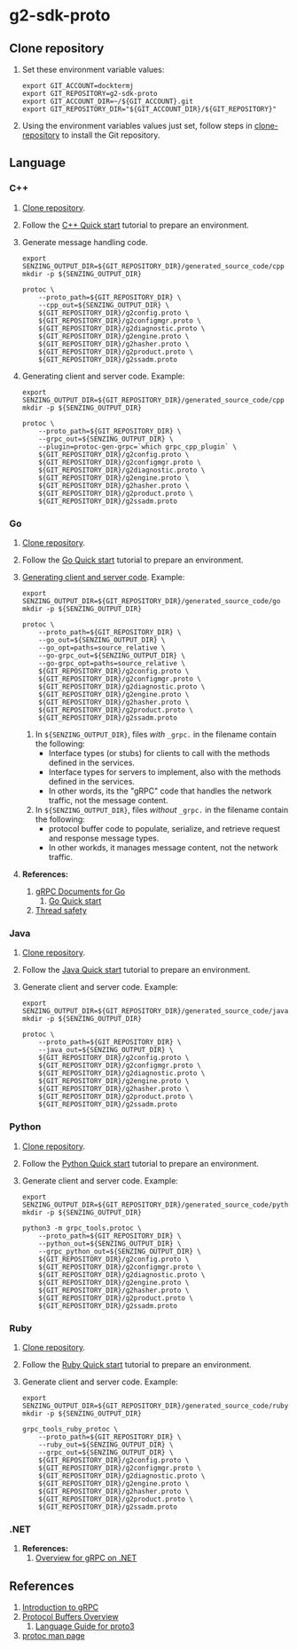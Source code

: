 # g2-sdk-proto

## Clone repository

1. Set these environment variable values:

    ```console
    export GIT_ACCOUNT=docktermj
    export GIT_REPOSITORY=g2-sdk-proto
    export GIT_ACCOUNT_DIR=~/${GIT_ACCOUNT}.git
    export GIT_REPOSITORY_DIR="${GIT_ACCOUNT_DIR}/${GIT_REPOSITORY}"
    ```

1. Using the environment variables values just set, follow steps in [clone-repository](https://github.com/Senzing/knowledge-base/blob/main/HOWTO/clone-repository.md) to install the Git repository.

## Language

### C++

1. [Clone repository](#clone-repository).
1. Follow the
   [C++ Quick start](https://grpc.io/docs/languages/cpp/quickstart/)
   tutorial to prepare an environment.
1. Generate message handling code.

    ```console
    export SENZING_OUTPUT_DIR=${GIT_REPOSITORY_DIR}/generated_source_code/cpp
    mkdir -p ${SENZING_OUTPUT_DIR}

    protoc \
        --proto_path=${GIT_REPOSITORY_DIR} \
        --cpp_out=${SENZING_OUTPUT_DIR} \
        ${GIT_REPOSITORY_DIR}/g2config.proto \
        ${GIT_REPOSITORY_DIR}/g2configmgr.proto \
        ${GIT_REPOSITORY_DIR}/g2diagnostic.proto \
        ${GIT_REPOSITORY_DIR}/g2engine.proto \
        ${GIT_REPOSITORY_DIR}/g2hasher.proto \
        ${GIT_REPOSITORY_DIR}/g2product.proto \
        ${GIT_REPOSITORY_DIR}/g2ssadm.proto

    ```

1. Generating client and server code.
   Example:

    ```console
    export SENZING_OUTPUT_DIR=${GIT_REPOSITORY_DIR}/generated_source_code/cpp
    mkdir -p ${SENZING_OUTPUT_DIR}

    protoc \
        --proto_path=${GIT_REPOSITORY_DIR} \
        --grpc_out=${SENZING_OUTPUT_DIR} \
        --plugin=protoc-gen-grpc=`which grpc_cpp_plugin` \
        ${GIT_REPOSITORY_DIR}/g2config.proto \
        ${GIT_REPOSITORY_DIR}/g2configmgr.proto \
        ${GIT_REPOSITORY_DIR}/g2diagnostic.proto \
        ${GIT_REPOSITORY_DIR}/g2engine.proto \
        ${GIT_REPOSITORY_DIR}/g2hasher.proto \
        ${GIT_REPOSITORY_DIR}/g2product.proto \
        ${GIT_REPOSITORY_DIR}/g2ssadm.proto

    ```

### Go

1. [Clone repository](#clone-repository).
1. Follow the
   [Go Quick start](https://grpc.io/docs/languages/go/quickstart/)
   tutorial to prepare an environment.
1. [Generating client and server code](https://grpc.io/docs/languages/go/basics/#generating-client-and-server-code).
   Example:

    ```console
    export SENZING_OUTPUT_DIR=${GIT_REPOSITORY_DIR}/generated_source_code/go
    mkdir -p ${SENZING_OUTPUT_DIR}

    protoc \
        --proto_path=${GIT_REPOSITORY_DIR} \
        --go_out=${SENZING_OUTPUT_DIR} \
        --go_opt=paths=source_relative \
        --go-grpc_out=${SENZING_OUTPUT_DIR} \
        --go-grpc_opt=paths=source_relative \
        ${GIT_REPOSITORY_DIR}/g2config.proto \
        ${GIT_REPOSITORY_DIR}/g2configmgr.proto \
        ${GIT_REPOSITORY_DIR}/g2diagnostic.proto \
        ${GIT_REPOSITORY_DIR}/g2engine.proto \
        ${GIT_REPOSITORY_DIR}/g2hasher.proto \
        ${GIT_REPOSITORY_DIR}/g2product.proto \
        ${GIT_REPOSITORY_DIR}/g2ssadm.proto

    ```

    1. In `${SENZING_OUTPUT_DIR}`, files *with* `_grpc.` in the filename contain the following:
        - Interface types (or stubs) for clients to call with the methods defined in the services.
        - Interface types for servers to implement, also with the methods defined in the services.
        - In other words, its the "gRPC" code that handles the network traffic, not the message content.
    1. In `${SENZING_OUTPUT_DIR}`, files *without* `_grpc.` in the filename contain the following:
        - protocol buffer code to populate, serialize, and retrieve request and response message types.
        - In other workds, it manages message content, not the network traffic.
1. **References:**
    1. [gRPC Documents for Go](https://grpc.io/docs/languages/go/)
        1. [Go Quick start](https://grpc.io/docs/languages/go/quickstart/)
    1. [Thread safety](https://grpc.io/docs/languages/go/generated-code/)

### Java

1. [Clone repository](#clone-repository).
1. Follow the
   [Java Quick start](https://grpc.io/docs/languages/java/quickstart/)
   tutorial to prepare an environment.
1. Generate client and server code.
   Example:

    ```console
    export SENZING_OUTPUT_DIR=${GIT_REPOSITORY_DIR}/generated_source_code/java
    mkdir -p ${SENZING_OUTPUT_DIR}

    protoc \
        --proto_path=${GIT_REPOSITORY_DIR} \
        --java_out=${SENZING_OUTPUT_DIR} \
        ${GIT_REPOSITORY_DIR}/g2config.proto \
        ${GIT_REPOSITORY_DIR}/g2configmgr.proto \
        ${GIT_REPOSITORY_DIR}/g2diagnostic.proto \
        ${GIT_REPOSITORY_DIR}/g2engine.proto \
        ${GIT_REPOSITORY_DIR}/g2hasher.proto \
        ${GIT_REPOSITORY_DIR}/g2product.proto \
        ${GIT_REPOSITORY_DIR}/g2ssadm.proto

    ```

### Python

1. [Clone repository](#clone-repository).
1. Follow the
   [Python Quick start](https://grpc.io/docs/languages/python/quickstart/)
   tutorial to prepare an environment.
1. Generate client and server code.
   Example:

    ```console
    export SENZING_OUTPUT_DIR=${GIT_REPOSITORY_DIR}/generated_source_code/python
    mkdir -p ${SENZING_OUTPUT_DIR}

    python3 -m grpc_tools.protoc \
        --proto_path=${GIT_REPOSITORY_DIR} \
        --python_out=${SENZING_OUTPUT_DIR} \
        --grpc_python_out=${SENZING_OUTPUT_DIR} \
        ${GIT_REPOSITORY_DIR}/g2config.proto \
        ${GIT_REPOSITORY_DIR}/g2configmgr.proto \
        ${GIT_REPOSITORY_DIR}/g2diagnostic.proto \
        ${GIT_REPOSITORY_DIR}/g2engine.proto \
        ${GIT_REPOSITORY_DIR}/g2hasher.proto \
        ${GIT_REPOSITORY_DIR}/g2product.proto \
        ${GIT_REPOSITORY_DIR}/g2ssadm.proto
    ```

### Ruby

1. [Clone repository](#clone-repository).
1. Follow the
   [Ruby Quick start](https://grpc.io/docs/languages/ruby/quickstart/)
   tutorial to prepare an environment.
1. Generate client and server code.
   Example:

    ```console
    export SENZING_OUTPUT_DIR=${GIT_REPOSITORY_DIR}/generated_source_code/ruby
    mkdir -p ${SENZING_OUTPUT_DIR}

    grpc_tools_ruby_protoc \
        --proto_path=${GIT_REPOSITORY_DIR} \
        --ruby_out=${SENZING_OUTPUT_DIR} \
        --grpc_out=${SENZING_OUTPUT_DIR} \
        ${GIT_REPOSITORY_DIR}/g2config.proto \
        ${GIT_REPOSITORY_DIR}/g2configmgr.proto \
        ${GIT_REPOSITORY_DIR}/g2diagnostic.proto \
        ${GIT_REPOSITORY_DIR}/g2engine.proto \
        ${GIT_REPOSITORY_DIR}/g2hasher.proto \
        ${GIT_REPOSITORY_DIR}/g2product.proto \
        ${GIT_REPOSITORY_DIR}/g2ssadm.proto

    ```

### .NET

1. **References:**
    1. [Overview for gRPC on .NET](https://learn.microsoft.com/en-us/aspnet/core/grpc)

## References

1. [Introduction to gRPC](https://grpc.io/docs/what-is-grpc/introduction/)
1. [Protocol Buffers Overview](https://developers.google.com/protocol-buffers/docs/overview)
    1. [Language Guide for proto3](https://developers.google.com/protocol-buffers/docs/proto3)
1. [protoc man page](https://manpages.debian.org/testing/protobuf-compiler/protoc.1.en.html)

